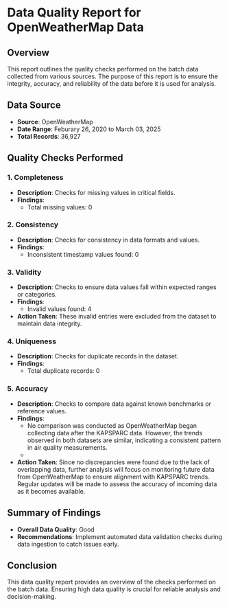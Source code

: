 # Data Quality Report for OpenWeatherMap Data

## Overview
This report outlines the quality checks performed on the batch data collected from various sources. The purpose of this report is to ensure the integrity, accuracy, and reliability of the data before it is used for analysis.

## Data Source
- **Source**: OpenWeatherMap  
- **Date Range**: Feburary 26, 2020 to March 03, 2025
- **Total Records**: 36,927



## Quality Checks Performed

### 1. Completeness
- **Description**: Checks for missing values in critical fields.
- **Findings**:
  - Total missing values: 0
  
### 2. Consistency
- **Description**: Checks for consistency in data formats and values.
- **Findings**:
  - Inconsistent timestamp values found: 0
 
### 3. Validity
- **Description**: Checks to ensure data values fall within expected ranges or categories.
- **Findings**:
  - Invalid values found: 4
- **Action Taken**: These invalid entries were excluded from the dataset to maintain data integrity.
    
### 4. Uniqueness
- **Description**: Checks for duplicate records in the dataset.
- **Findings**:
  - Total duplicate records: 0

### 5. Accuracy
- **Description**: Checks to compare data against known benchmarks or reference values.
- **Findings**:
  - No comparison was conducted as OpenWeatherMap began collecting data after the KAPSPARC data. However, the trends observed in both datasets are similar, indicating a consistent pattern in air quality measurements.
  - 
- **Action Taken**: Since no discrepancies were found due to the lack of overlapping data, further analysis will focus on monitoring future data from OpenWeatherMap to ensure alignment with KAPSPARC trends. Regular updates will be made to assess the accuracy of incoming data as it becomes available.

## Summary of Findings
- **Overall Data Quality**: Good
- **Recommendations**: Implement automated data validation checks during data ingestion to catch issues early.

## Conclusion
This data quality report provides an overview of the checks performed on the batch data. Ensuring high data quality is crucial for reliable analysis and decision-making.
